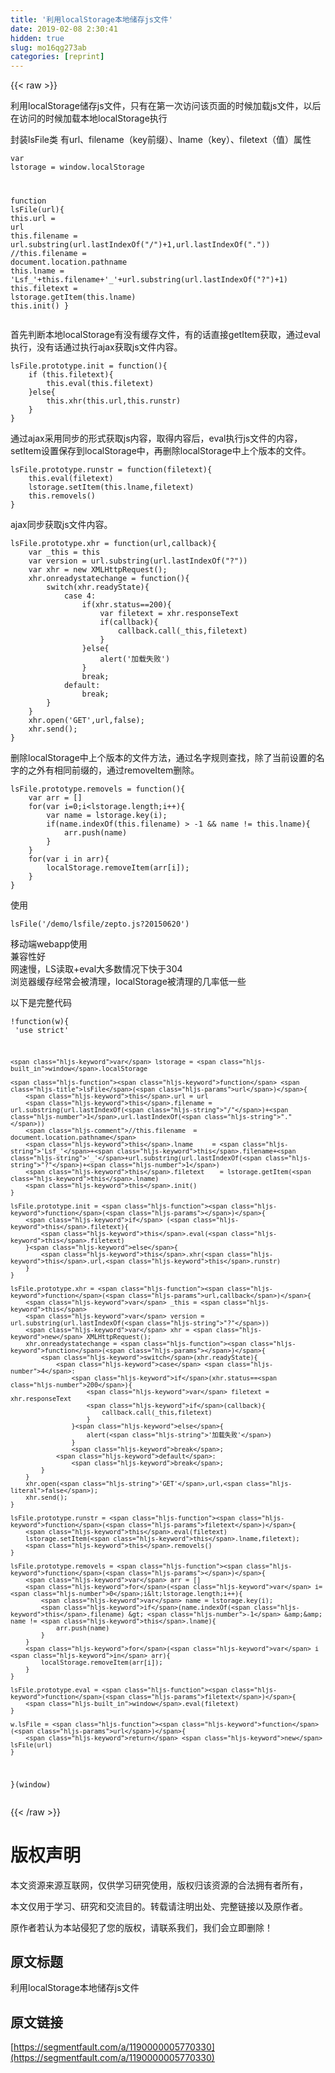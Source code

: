 ```yaml
---
title: '利用localStorage本地储存js文件' 
date: 2019-02-08 2:30:41
hidden: true
slug: mo16qg273ab
categories: [reprint]
---
```


{{< raw >}}

                    
<p>利用localStorage储存js文件，只有在第一次访问该页面的时候加载js文件，以后在访问的时候加载本地localStorage执行</p>
<p>封装lsFile类   有url、filename（key前缀）、lname（key）、filetext（值）属性</p>
<div class="widget-codetool" style="display:none;">
      <div class="widget-codetool--inner">
      <span class="selectCode code-tool" data-toggle="tooltip" data-placement="top" title="" data-original-title="全选"></span>
      <span type="button" class="copyCode code-tool" data-toggle="tooltip" data-placement="top" data-clipboard-text="var lstorage = window.localStorage

function lsFile(url){
    this.url = url
    this.filename = url.substring(url.lastIndexOf(&quot;/&quot;)+1,url.lastIndexOf(&quot;.&quot;))
    //this.filename  = document.location.pathname
    this.lname     = 'Lsf_'+this.filename+'_'+url.substring(url.lastIndexOf(&quot;?&quot;)+1)
    this.filetext    = lstorage.getItem(this.lname)
    this.init()
}
" title="" data-original-title="复制"></span>
      <span type="button" class="saveToNote code-tool" data-toggle="tooltip" data-placement="top" title="" data-original-title="放进笔记"></span>
      </div>
      </div><pre class="hljs qml"><code><span class="hljs-built_in">var</span> lstorage = <span class="hljs-built_in">window</span>.localStorage

<span class="hljs-function"><span class="hljs-keyword">function</span> <span class="hljs-title">lsFile</span>(<span class="hljs-params">url</span>)</span>{
    <span class="hljs-keyword">this</span>.url = <span class="hljs-built_in">url</span>
    <span class="hljs-keyword">this</span>.filename = <span class="hljs-built_in">url</span>.substring(<span class="hljs-built_in">url</span>.lastIndexOf(<span class="hljs-string">"/"</span>)+<span class="hljs-number">1</span>,<span class="hljs-built_in">url</span>.lastIndexOf(<span class="hljs-string">"."</span>))
    <span class="hljs-comment">//this.filename  = document.location.pathname</span>
    <span class="hljs-keyword">this</span>.lname     = <span class="hljs-string">'Lsf_'</span>+<span class="hljs-keyword">this</span>.filename+<span class="hljs-string">'_'</span>+<span class="hljs-built_in">url</span>.substring(<span class="hljs-built_in">url</span>.lastIndexOf(<span class="hljs-string">"?"</span>)+<span class="hljs-number">1</span>)
    <span class="hljs-keyword">this</span>.filetext    = lstorage.getItem(<span class="hljs-keyword">this</span>.lname)
    <span class="hljs-keyword">this</span>.init()
}
</code></pre>
<p>首先判断本地localStorage有没有缓存文件，有的话直接getItem获取，通过eval执行，没有话通过执行ajax获取js文件内容。</p>
<div class="widget-codetool" style="display:none;">
      <div class="widget-codetool--inner">
      <span class="selectCode code-tool" data-toggle="tooltip" data-placement="top" title="" data-original-title="全选"></span>
      <span type="button" class="copyCode code-tool" data-toggle="tooltip" data-placement="top" data-clipboard-text="lsFile.prototype.init = function(){
    if (this.filetext){
        this.eval(this.filetext)
    }else{
        this.xhr(this.url,this.runstr)
    }
}
" title="" data-original-title="复制"></span>
      <span type="button" class="saveToNote code-tool" data-toggle="tooltip" data-placement="top" title="" data-original-title="放进笔记"></span>
      </div>
      </div><pre class="hljs kotlin"><code>lsFile.prototype.init = function(){
    <span class="hljs-keyword">if</span> (<span class="hljs-keyword">this</span>.filetext){
        <span class="hljs-keyword">this</span>.eval(<span class="hljs-keyword">this</span>.filetext)
    }<span class="hljs-keyword">else</span>{
        <span class="hljs-keyword">this</span>.xhr(<span class="hljs-keyword">this</span>.url,<span class="hljs-keyword">this</span>.runstr)
    }
}
</code></pre>
<p>通过ajax采用同步的形式获取js内容，取得内容后，eval执行js文件的内容，setItem设置保存到localStorage中，再删除localStorage中上个版本的文件。</p>
<div class="widget-codetool" style="display:none;">
      <div class="widget-codetool--inner">
      <span class="selectCode code-tool" data-toggle="tooltip" data-placement="top" title="" data-original-title="全选"></span>
      <span type="button" class="copyCode code-tool" data-toggle="tooltip" data-placement="top" data-clipboard-text="lsFile.prototype.runstr = function(filetext){
    this.eval(filetext)
    lstorage.setItem(this.lname,filetext)   
    this.removels()
}
" title="" data-original-title="复制"></span>
      <span type="button" class="saveToNote code-tool" data-toggle="tooltip" data-placement="top" title="" data-original-title="放进笔记"></span>
      </div>
      </div><pre class="hljs actionscript"><code>lsFile.prototype.runstr = <span class="hljs-function"><span class="hljs-keyword">function</span><span class="hljs-params">(filetext)</span></span>{
    <span class="hljs-keyword">this</span>.eval(filetext)
    lstorage.setItem(<span class="hljs-keyword">this</span>.lname,filetext)   
    <span class="hljs-keyword">this</span>.removels()
}
</code></pre>
<p>ajax同步获取js文件内容。</p>
<div class="widget-codetool" style="display:none;">
      <div class="widget-codetool--inner">
      <span class="selectCode code-tool" data-toggle="tooltip" data-placement="top" title="" data-original-title="全选"></span>
      <span type="button" class="copyCode code-tool" data-toggle="tooltip" data-placement="top" data-clipboard-text="lsFile.prototype.xhr = function(url,callback){
    var _this = this
    var version = url.substring(url.lastIndexOf(&quot;?&quot;))
    var xhr = new XMLHttpRequest();
    xhr.onreadystatechange = function(){
        switch(xhr.readyState){
            case 4:
                if(xhr.status==200){
                    var filetext = xhr.responseText
                    if(callback){
                        callback.call(_this,filetext)
                    }
                }else{
                    alert('加载失败')
                }
                break;
            default:
                break;
        }
    }
    xhr.open('GET',url,false);
    xhr.send();
}
" title="" data-original-title="复制"></span>
      <span type="button" class="saveToNote code-tool" data-toggle="tooltip" data-placement="top" title="" data-original-title="放进笔记"></span>
      </div>
      </div><pre class="hljs haxe"><code>lsFile.prototype.xhr = <span class="hljs-function"><span class="hljs-keyword">function</span></span>(url,<span class="hljs-keyword">callback</span>){
    <span class="hljs-keyword">var</span> _this = <span class="hljs-built_in">this</span>
    <span class="hljs-keyword">var</span> version = url.substring(url.lastIndexOf(<span class="hljs-string">"?"</span>))
    <span class="hljs-keyword">var</span> xhr = <span class="hljs-keyword">new</span> <span class="hljs-type">XMLHttpRequest</span>();
    xhr.onreadystatechange = <span class="hljs-function"><span class="hljs-keyword">function</span></span>(){
        <span class="hljs-keyword">switch</span>(xhr.readyState){
            <span class="hljs-keyword">case</span> <span class="hljs-number">4</span>:<span class="hljs-type"></span>
                <span class="hljs-keyword">if</span>(xhr.status==<span class="hljs-number">200</span>){
                    <span class="hljs-keyword">var</span> filetext = xhr.responseText
                    <span class="hljs-keyword">if</span>(<span class="hljs-keyword">callback</span>){
                        <span class="hljs-keyword">callback</span>.call(_this,filetext)
                    }
                }<span class="hljs-keyword">else</span>{
                    alert(<span class="hljs-string">'加载失败'</span>)
                }
                <span class="hljs-keyword">break</span>;
            <span class="hljs-keyword">default</span>:<span class="hljs-type"></span>
                <span class="hljs-keyword">break</span>;
        }
    }
    xhr.open(<span class="hljs-string">'GET'</span>,url,<span class="hljs-literal">false</span>);
    xhr.send();
}
</code></pre>
<p>删除localStorage中上个版本的文件方法，通过名字规则查找，除了当前设置的名字的之外有相同前缀的，通过removeItem删除。</p>
<div class="widget-codetool" style="display:none;">
      <div class="widget-codetool--inner">
      <span class="selectCode code-tool" data-toggle="tooltip" data-placement="top" title="" data-original-title="全选"></span>
      <span type="button" class="copyCode code-tool" data-toggle="tooltip" data-placement="top" data-clipboard-text="lsFile.prototype.removels = function(){
    var arr = []
    for(var i=0;i<lstorage.length;i++){
        var name = lstorage.key(i);
        if(name.indexOf(this.filename) > -1 &amp;&amp; name != this.lname){
            arr.push(name)
        }
    }
    for(var i in arr){
        localStorage.removeItem(arr[i]);
    }
}
" title="" data-original-title="复制"></span>
      <span type="button" class="saveToNote code-tool" data-toggle="tooltip" data-placement="top" title="" data-original-title="放进笔记"></span>
      </div>
      </div><pre class="hljs actionscript"><code>lsFile.prototype.removels = <span class="hljs-function"><span class="hljs-keyword">function</span><span class="hljs-params">()</span></span>{
    <span class="hljs-keyword">var</span> arr = []
    <span class="hljs-keyword">for</span>(<span class="hljs-keyword">var</span> i=<span class="hljs-number">0</span>;i&lt;lstorage.length;i++){
        <span class="hljs-keyword">var</span> name = lstorage.key(i);
        <span class="hljs-keyword">if</span>(name.indexOf(<span class="hljs-keyword">this</span>.filename) &gt; <span class="hljs-number">-1</span> &amp;&amp; name != <span class="hljs-keyword">this</span>.lname){
            arr.push(name)
        }
    }
    <span class="hljs-keyword">for</span>(<span class="hljs-keyword">var</span> i <span class="hljs-keyword">in</span> arr){
        localStorage.removeItem(arr[i]);
    }
}
</code></pre>
<p>使用</p>
<div class="widget-codetool" style="display:none;">
      <div class="widget-codetool--inner">
      <span class="selectCode code-tool" data-toggle="tooltip" data-placement="top" title="" data-original-title="全选"></span>
      <span type="button" class="copyCode code-tool" data-toggle="tooltip" data-placement="top" data-clipboard-text="lsFile('/demo/lsfile/zepto.js?20150620')
" title="" data-original-title="复制"></span>
      <span type="button" class="saveToNote code-tool" data-toggle="tooltip" data-placement="top" title="" data-original-title="放进笔记"></span>
      </div>
      </div><pre class="hljs stylus"><code><span class="hljs-function"><span class="hljs-title">lsFile</span><span class="hljs-params">(<span class="hljs-string">'/demo/lsfile/zepto.js?20150620'</span>)</span></span>
</code></pre>
<p>移动端webapp使用<br>兼容性好<br>网速慢，LS读取+eval大多数情况下快于304<br>浏览器缓存经常会被清理，localStorage被清理的几率低一些</p>
<p>以下是完整代码</p>
<div class="widget-codetool" style="display:none;">
      <div class="widget-codetool--inner">
      <span class="selectCode code-tool" data-toggle="tooltip" data-placement="top" title="" data-original-title="全选"></span>
      <span type="button" class="copyCode code-tool" data-toggle="tooltip" data-placement="top" data-clipboard-text="!function(w){
    'use strict'

    var lstorage = window.localStorage
    
    function lsFile(url){
        this.url = url
        this.filename = url.substring(url.lastIndexOf(&quot;/&quot;)+1,url.lastIndexOf(&quot;.&quot;))
        //this.filename  = document.location.pathname
        this.lname     = 'Lsf_'+this.filename+'_'+url.substring(url.lastIndexOf(&quot;?&quot;)+1)
        this.filetext    = lstorage.getItem(this.lname)
        this.init()
    }

    lsFile.prototype.init = function(){
        if (this.filetext){
            this.eval(this.filetext)
        }else{
            this.xhr(this.url,this.runstr)
        }
    }

    lsFile.prototype.xhr = function(url,callback){
        var _this = this
        var version = url.substring(url.lastIndexOf(&quot;?&quot;))
        var xhr = new XMLHttpRequest();
        xhr.onreadystatechange = function(){
            switch(xhr.readyState){
                case 4:
                    if(xhr.status==200){
                        var filetext = xhr.responseText
                        if(callback){
                            callback.call(_this,filetext)
                        }
                    }else{
                        alert('加载失败')
                    }
                    break;
                default:
                    break;
            }
        }
        xhr.open('GET',url,false);
        xhr.send();
    }

    lsFile.prototype.runstr = function(filetext){
        this.eval(filetext)
        lstorage.setItem(this.lname,filetext);
        this.removels()
    }

    lsFile.prototype.removels = function(){
        var arr = []
        for(var i=0;i<lstorage.length;i++){
            var name = lstorage.key(i);
            if(name.indexOf(this.filename) > -1 &amp;&amp; name != this.lname){
                arr.push(name)
            }
        }
        for(var i in arr){
            localStorage.removeItem(arr[i]);
        }
    }
    
    lsFile.prototype.eval = function(filetext){
        window.eval(filetext)
    }

    w.lsFile = function (url){
        return new lsFile(url)
    }
}(window)
" title="" data-original-title="复制"></span>
      <span type="button" class="saveToNote code-tool" data-toggle="tooltip" data-placement="top" title="" data-original-title="放进笔记"></span>
      </div>
      </div><pre class="hljs javascript"><code>!<span class="hljs-function"><span class="hljs-keyword">function</span>(<span class="hljs-params">w</span>)</span>{
<span class="hljs-meta">    'use strict'</span>

    <span class="hljs-keyword">var</span> lstorage = <span class="hljs-built_in">window</span>.localStorage
    
    <span class="hljs-function"><span class="hljs-keyword">function</span> <span class="hljs-title">lsFile</span>(<span class="hljs-params">url</span>)</span>{
        <span class="hljs-keyword">this</span>.url = url
        <span class="hljs-keyword">this</span>.filename = url.substring(url.lastIndexOf(<span class="hljs-string">"/"</span>)+<span class="hljs-number">1</span>,url.lastIndexOf(<span class="hljs-string">"."</span>))
        <span class="hljs-comment">//this.filename  = document.location.pathname</span>
        <span class="hljs-keyword">this</span>.lname     = <span class="hljs-string">'Lsf_'</span>+<span class="hljs-keyword">this</span>.filename+<span class="hljs-string">'_'</span>+url.substring(url.lastIndexOf(<span class="hljs-string">"?"</span>)+<span class="hljs-number">1</span>)
        <span class="hljs-keyword">this</span>.filetext    = lstorage.getItem(<span class="hljs-keyword">this</span>.lname)
        <span class="hljs-keyword">this</span>.init()
    }

    lsFile.prototype.init = <span class="hljs-function"><span class="hljs-keyword">function</span>(<span class="hljs-params"></span>)</span>{
        <span class="hljs-keyword">if</span> (<span class="hljs-keyword">this</span>.filetext){
            <span class="hljs-keyword">this</span>.eval(<span class="hljs-keyword">this</span>.filetext)
        }<span class="hljs-keyword">else</span>{
            <span class="hljs-keyword">this</span>.xhr(<span class="hljs-keyword">this</span>.url,<span class="hljs-keyword">this</span>.runstr)
        }
    }

    lsFile.prototype.xhr = <span class="hljs-function"><span class="hljs-keyword">function</span>(<span class="hljs-params">url,callback</span>)</span>{
        <span class="hljs-keyword">var</span> _this = <span class="hljs-keyword">this</span>
        <span class="hljs-keyword">var</span> version = url.substring(url.lastIndexOf(<span class="hljs-string">"?"</span>))
        <span class="hljs-keyword">var</span> xhr = <span class="hljs-keyword">new</span> XMLHttpRequest();
        xhr.onreadystatechange = <span class="hljs-function"><span class="hljs-keyword">function</span>(<span class="hljs-params"></span>)</span>{
            <span class="hljs-keyword">switch</span>(xhr.readyState){
                <span class="hljs-keyword">case</span> <span class="hljs-number">4</span>:
                    <span class="hljs-keyword">if</span>(xhr.status==<span class="hljs-number">200</span>){
                        <span class="hljs-keyword">var</span> filetext = xhr.responseText
                        <span class="hljs-keyword">if</span>(callback){
                            callback.call(_this,filetext)
                        }
                    }<span class="hljs-keyword">else</span>{
                        alert(<span class="hljs-string">'加载失败'</span>)
                    }
                    <span class="hljs-keyword">break</span>;
                <span class="hljs-keyword">default</span>:
                    <span class="hljs-keyword">break</span>;
            }
        }
        xhr.open(<span class="hljs-string">'GET'</span>,url,<span class="hljs-literal">false</span>);
        xhr.send();
    }

    lsFile.prototype.runstr = <span class="hljs-function"><span class="hljs-keyword">function</span>(<span class="hljs-params">filetext</span>)</span>{
        <span class="hljs-keyword">this</span>.eval(filetext)
        lstorage.setItem(<span class="hljs-keyword">this</span>.lname,filetext);
        <span class="hljs-keyword">this</span>.removels()
    }

    lsFile.prototype.removels = <span class="hljs-function"><span class="hljs-keyword">function</span>(<span class="hljs-params"></span>)</span>{
        <span class="hljs-keyword">var</span> arr = []
        <span class="hljs-keyword">for</span>(<span class="hljs-keyword">var</span> i=<span class="hljs-number">0</span>;i&lt;lstorage.length;i++){
            <span class="hljs-keyword">var</span> name = lstorage.key(i);
            <span class="hljs-keyword">if</span>(name.indexOf(<span class="hljs-keyword">this</span>.filename) &gt; <span class="hljs-number">-1</span> &amp;&amp; name != <span class="hljs-keyword">this</span>.lname){
                arr.push(name)
            }
        }
        <span class="hljs-keyword">for</span>(<span class="hljs-keyword">var</span> i <span class="hljs-keyword">in</span> arr){
            localStorage.removeItem(arr[i]);
        }
    }
    
    lsFile.prototype.eval = <span class="hljs-function"><span class="hljs-keyword">function</span>(<span class="hljs-params">filetext</span>)</span>{
        <span class="hljs-built_in">window</span>.eval(filetext)
    }

    w.lsFile = <span class="hljs-function"><span class="hljs-keyword">function</span> (<span class="hljs-params">url</span>)</span>{
        <span class="hljs-keyword">return</span> <span class="hljs-keyword">new</span> lsFile(url)
    }
}(<span class="hljs-built_in">window</span>)
</code></pre>

                
{{< /raw >}}

# 版权声明
本文资源来源互联网，仅供学习研究使用，版权归该资源的合法拥有者所有，

本文仅用于学习、研究和交流目的。转载请注明出处、完整链接以及原作者。

原作者若认为本站侵犯了您的版权，请联系我们，我们会立即删除！

## 原文标题
利用localStorage本地储存js文件

## 原文链接
[https://segmentfault.com/a/1190000005770330](https://segmentfault.com/a/1190000005770330)

